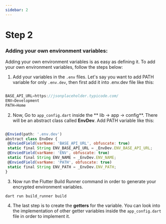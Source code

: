 ```yaml
---
sidebar: 2
---
```


# Step 2

### Adding your own environment variables:

Adding your own environment variables is as easy as defining it. To add your own environment variables, follow the steps below:

1. Add your variables in the `.env` files. Let's say you want to add PATH variable for only `.env.dev`, then first add it into .env.dev file like this:

```jsx title=".env.dev"

BASE_API_URL=https://jsonplaceholder.typicode.com/
ENV=Development
PATH=Home
```
2. Now, Go to `app_config.dart` inside the ** lib -> app -> config**. There will be an abstract class called **EnvDev**. Add PATH variable like this:

```jsx title="app_config.dart"

@Envied(path: '.env.dev')
abstract class EnvDev {
 @EnviedField(varName: 'BASE_API_URL', obfuscate: true)
 static final String ENV_BASE_API_URL = _EnvDev.ENV_BASE_API_URL;
 @EnviedField(varName: 'ENV', obfuscate: true)
 static final String ENV_NAME = _EnvDev.ENV_NAME;
 @EnviedField(varName: 'PATH', obfuscate: true)
 static final String ENV_PATH = _EnvDev.ENV_PATH;
}
```

3. Now run the Flutter Build Runner command in order to generate your encrypted environment variables.

```
dart run build_runner build
```

4. The last step is to create the **getters** for the variable. You can look into the implementation of other getter variables inside the `app_config.dart` file in order to implement it.
